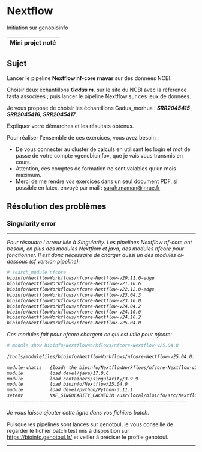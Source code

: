 # Nextflow

Initiation sur genobioinfo

| Mini projet noté |
|------------------|


## Sujet

Lancer le pipeline **Nextflow nf-core rnavar** sur des données NCBI.

Choisir deux échantillons ***Gadus m.*** sur le site du NCBI avec la réference fasta associées ; puis lancer le pipeline Nextflow sur ces jeux de données.

Je vous propose de choisir les échantillons Gadus_morhua : ***SRR2045415*** , ***SRR2045416***, ***SRR2045417***.

Expliquer votre démarches et les résultats obtenus.


Pour réaliser l'ensemble de ces exercices, vous avez besoin :

* De vous connecter au cluster de calculs en utilisant les login et mot de passe de votre compte «genobioinfo», que je vais vous transmis en cours.
* Attention, ces comptes de formation ne sont valables qu’un mois maximum. 
* Merci de me rendre vos exercices dans un seul document PDF, si possible en latex, envoyé par mail : sarah.maman@inrae.fr


## Résolution des problèmes

### Singularity error

---
<i>
Pour résoudre l'erreur liée à Singularity. Les pipelines Nextflow nf-core ont besoin, en plus des modules Nextflow et java, des modules nfcore pour fonctionner. Il est donc nécessaire de charger aussi un des modules ci-dessous (cf version pipeline):

```bash
# search_module nfcore
bioinfo/NextflowWorkflows/nfcore-Nextflow-v20.11.0-edge
bioinfo/NextflowWorkflows/nfcore-Nextflow-v21.10.6
bioinfo/NextflowWorkflows/nfcore-Nextflow-v22.12.0-edge
bioinfo/NextflowWorkflows/nfcore-Nextflow-v23.04.3
bioinfo/NextflowWorkflows/nfcore-Nextflow-v23.10.0
bioinfo/NextflowWorkflows/nfcore-Nextflow-v24.04.2
bioinfo/NextflowWorkflows/nfcore-Nextflow-v24.10.0
bioinfo/NextflowWorkflows/nfcore-Nextflow-v24.10.2
bioinfo/NextflowWorkflows/nfcore-Nextflow-v25.04.0
```
Ces modules fait pour nfcore chargent ce qui est utile pour nfcore:
```bash
# module show bioinfo/NextflowWorkflows/nfcore-Nextflow-v25.04.0
-------------------------------------------------------------------
/tools/modulefiles/bioinfo/NextflowWorkflows/nfcore-Nextflow-v25.04.0:

module-whatis   {loads the bioinfo/NextflowWorkflows/nfcore-Nextflow-v25.04.0 environment}
module          load devel/java/17.0.6
module          load containers/singularity/3.9.9
module          load bioinfo/Nextflow/25.04.0
module          load devel/python/Python-3.11.1
setenv          NXF_SINGULARITY_CACHEDIR /usr/local/bioinfo/src/NextflowWorkflows/singularity-img/
-------------------------------------------------------------------
```

Je vous laisse ajouter cette ligne dans vos fichiers batch.
</i>

Puisque les pipelines sont lancés sur genotoul, je vous conseille de regarder le fichier batch test mis à disposition sur https://bioinfo.genotoul.fr/ et veiller à préciser le profile genotoul.

---